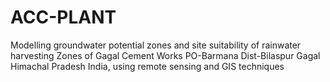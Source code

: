 # ACC-PLANT
Modelling groundwater potential zones and site suitability of rainwater harvesting Zones of Gagal Cement Works PO-Barmana Dist-Bilaspur Gagal Himachal Pradesh India, using remote sensing and GIS techniques

